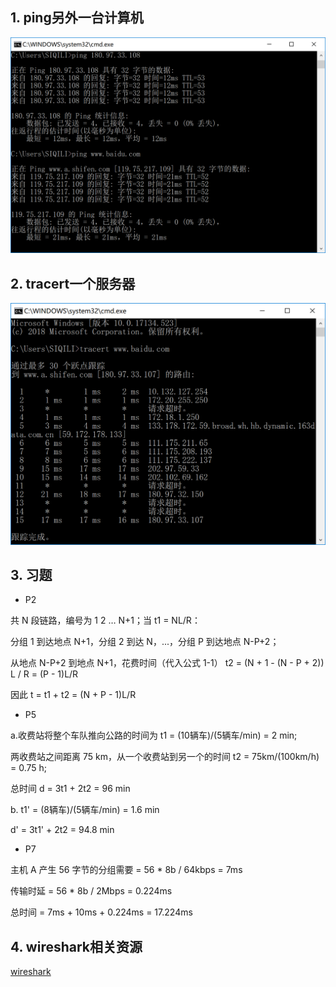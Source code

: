 ## 1. ping另外一台计算机
![ping](https://github.com/SiSsi9873/ComputerNetworking/blob/master/ping.png)
## 2. tracert一个服务器
![tracert](https://github.com/SiSsi9873/ComputerNetworking/blob/master/tracert.png)
## 3. 习题
- P2

共 N 段链路，编号为 1 2 … N+1；当 t1 = NL/R：

分组 1 到达地点 N+1，分组 2 到达 N，...，分组 P 到达地点 N-P+2；

从地点 N-P+2 到地点 N+1，花费时间（代入公式 1-1） t2 = (N + 1 - (N - P + 2)) L / R = (P - 1)L/R

因此 t = t1 + t2 = (N + P - 1)L/R
- P5

a.收费站将整个车队推向公路的时间为 t1 = (10辆车)/(5辆车/min) = 2 min;

两收费站之间距离 75 km，从一个收费站到另一个的时间 t2 = 75km/(100km/h) = 0.75 h;

总时间 d = 3t1 + 2t2 = 96 min

b. t1' = (8辆车)/(5辆车/min) = 1.6 min

d' = 3t1' + 2t2 = 94.8 min
- P7

主机 A 产生 56 字节的分组需要 = 56 * 8b / 64kbps = 7ms

传输时延 = 56 * 8b / 2Mbps = 0.224ms

总时间 = 7ms + 10ms + 0.224ms = 17.224ms
## 4. wireshark相关资源
[wireshark](https://github.com/SiSsi9873/wireshark)
